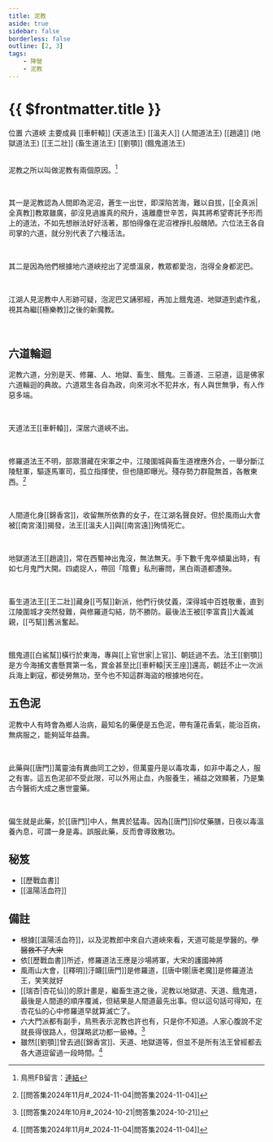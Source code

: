 ```yaml
---
title: 泥教
aside: true
sidebar: false
borderless: false
outline: [2, 3]
tags:
    - 陣營
    - 泥教
---
```


# {{ $frontmatter.title }}

<InfoList position="right">
	<Info title="陣營資料" :open=true>
		<table>
			<ChTr>
				<ChTd isTitle=true>
					位置
				</ChTd>
				<ChTd>
					六道峽
				</ChTd>
			</ChTr>
			<ChTr>
				<ChTd isTitle=true position='center'>
					主要成員
				</ChTd>
			</ChTr>
            <ChTr>
                <ChTd position='center'>
                    [[車軒轅]] (天道法王)
                </ChTd>
            </ChTr>
            <ChTr>
                <ChTd position='center'>
                    [[溫夫人]] (人間道法王)
                </ChTd>
            </ChTr>
            <ChTr>
                <ChTd position='center'>
                    [[趙逵]] (地獄道法王)
                </ChTd>
            </ChTr>
			<ChTr>
                <ChTd position='center'>
                    [[王二壯]] (畜生道法王)
                </ChTd>
            </ChTr>
            <ChTr>
                <ChTd position='center'>
                    [[劉顎]] (餓鬼道法王)
                </ChTd>
            </ChTr>
		</table>
	</Info>
</InfoList>

泥教之所以叫做泥教有兩個原因。[^1]

<br>

其一是泥教認為人間即為泥沼，蒼生一出世，即深陷苦海，難以自拔，[[全真派|全真教]]教眾雖廣，卻沒見過誰真的飛升，遠離塵世辛苦，與其將希望寄託予形而上的道法，不如先想辦法好好活著，那怕得像在泥沼裡掙扎般醜陋。六位法王各自司掌的六道，就分別代表了六種活法。

<br>

其二是因為他們根據地六道峽挖出了泥漿溫泉，教眾都愛泡，泡得全身都泥巴。

<br>

江湖人見泥教中人形跡可疑，泡泥巴又誦邪經，再加上餓鬼道、地獄道到處作亂，視其為繼[[極樂教]]之後的新魔教。

<br clear="all">

## 六道輪迴

泥教六道，分別是天、修羅、人、地獄、畜生、餓鬼。三善道、三惡道，這是佛家六道輪迴的典故。六道眾生各自為政，向來河水不犯井水，有人與世無爭，有人作惡多端。

<br>

天道法王[[車軒轅]]，深居六道峽不出。

<br>

修羅道法王不明，部眾潛藏在宋軍之中，江陵圍城與畜生道裡應外合，一舉分斷江陵駐軍，驅逐馬軍司，孤立指揮使，但也隨即曝光。殘存勢力群龍無首，各散東西。[^3]

<br>

人間道化身[[錦香宮]]，收留無所依靠的女子，在江湖名聲良好。但於風雨山大會被[[南宮淺]]揭發，法王[[溫夫人]]與[[南宮遠]]殉情死亡。

<br>

地獄道法王[[趙逵]]，常在西蜀神出鬼沒，無法無天。手下數千鬼卒傾巢出時，有如七月鬼門大開。四處捉人，帶回「陰曹」私刑審問，黑白兩道都遭殃。

<br>

畜生道法王[[王二壯]]藏身[[丐幫]]新派，他們行俠仗義，深得城中百姓敬重，直到江陵圍城才突然發難，與修羅道勾結，防不勝防。最後法王被[[李富貴]]大義滅親，[[丐幫]]舊派奮起。

<br>

餓鬼道[[白鯊幫]]橫行於東海，專與[[上官世家|上官]]、朝廷過不去。法王[[劉顎]]是方今海捕文書懸賞第一名，賞金甚至比[[車軒轅|天王座]]還高，朝廷不止一次派兵海上剿寇，都徒勞無功，至今也不知這群海盜的根據地何在。

## 五色泥

泥教中人有時會為鄉人治病，最知名的藥便是五色泥，帶有蓮花香氣，能治百病，無病服之，能夠延年益壽。

<br>

此藥與[[唐門]]萬靈油有異曲同工之妙，但萬靈丹是以毒攻毒，如非中毒之人，服之有害。這五色泥卻不受此限，可以外用止血，內服養生，補益之效顯著，乃是集古今醫術大成之惠世靈藥。

<br>

偏生就是此藥，於[[唐門]]中人，無異於猛毒。因為[[唐門]]仰仗藥膳，日夜以毒溫養內息，可謂一身是毒。誤服此藥，反而會導致散功。

## 秘笈

- [[歷戰血書]]
- [[溫陽活血符]]

## 備註

- 根據[[溫陽活血符]]，以及泥教郎中來自六道峽來看，天道可能是學醫的。~~學醫救不了大宋~~
- 依[[歷戰血書]]所述，修羅道法王應是沙場將軍，大宋的護國神將
- 風雨山大會，[[釋明]]汙衊[[唐門]]是修羅道，[[唐中翎|唐老魔]]是修羅道法王，笑笑就好
- [[瑞杏|杏花仙]]的原計畫是，繼畜生道之後，泥教以地獄道、天道、餓鬼道，最後是人間道的順序覆滅，但結果是人間道最先出事。但以這句話可得知，在杏花仙的心中修羅道早就算滅亡了。
- 六大門派都有副手，鳥熊表示泥教也許也有，只是你不知道。人家心腹說不定就長得很路人，但謀略武功都一級棒。[^2]
- 雖然[[劉顎]]曾去過[[錦香宮]]、天道、地獄道等，但並不是所有法王曾經都去各大道逗留過一段時間。[^3]

[^1]: 鳥熊FB留言：[連結](https://www.facebook.com/obbstudio/posts/pfbid034LjZgcDBocMy7W5TNDN7hs2YvNrRC9rciu8RQGH2UgpBVizK1oJrvazJCywoCbQfl?comment_id=409199951116242&reply_comment_id=2827132474248708)
[^2]: [[問答集2024年10月#_2024-10-21|問答集2024-10-21]]
[^3]: [[問答集2024年11月#_2024-11-04|問答集2024-11-04]]
